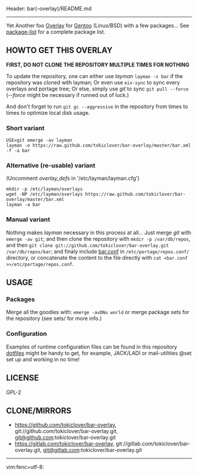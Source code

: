 Header: bar(-overlay)/README.md

---

Yet Another foo [Overlay][1] for [Gentoo][0] (Linux/BSD) with a few packages...
See [package-list](metadata/pkg_desc_index) for a complete package list.

HOWTO GET THIS OVERLAY
----------------------

**FIRST, DO NOT CLONE THE REPOSITORY MULTIPLE TIMES FOR NOTHING**

To update the repository, one can either use *layman* `layman -s bar`
if the repository was cloned with layman; Or even use `eix-sync` to
sync every overlays and portage tree; Or else, simply use *git* to sync
`git pull --force` (*--force* might be necessary if runned out of luck.)

And don't forget to run `git gc --aggressive` in the repository from
times to times to optimize local disk usage.

### Short variant

    USE=git emerge -av layman
    layman -o https://raw.github.com/tokiclover/bar-overlay/master/bar.xml -f -a bar

### Alternative (re-usable) variant

(Uncomment *overlay_defs* in '/etc/layman/layman.cfg')

    mkdir -p /etc/layman/overlays
    wget -NP /etc/layman/overlays https://raw.github.com/tokiclover/bar-overlay/master/bar.xml
    layman -a bar

### Manual variant

Nothing makes *layman* necessary in this process at all...
Just merge *git* with `emerge -av git`; and then clone the repository with
`mkdir -p /var/db/repos`, and then
`git clone git://github.com/tokiclover/bar-overlay.git /var/db/repos/bar`;
and finaly include [bar.conf](bar.conf) in `/etc/portage/repos.conf/` directory,
or concatenate the content to the file directly with
`cat <bar.conf >>/etc/portage/repos.conf`.

USAGE
-----

### Packages

Merge all the goodies with: `emerge -avDNu world`
or merge package sets for the repository (see sets/ for more info.)

### Configuration

Examples of runtime configuration files can be found in this repository
[dotfiles](https://github.com/tokiclover/dotfiles) might be handy to get,
for example, JACK/LADI or mail-utilities @set set up and working in no time!

LICENSE
-------

GPL-2

CLONE/MIRRORS
-------

- https://github.com/tokiclover/bar-overlay, git://github.com/tokiclover/bar-overlay.git, git@github.com:tokiclover/bar-overlay.git
- https://gitlab.com/tokiclover/bar-overlay, git://gitlab.com/tokiclover/bar-overlay.git, git@gitlab.com:tokiclover/bar-overlay.git

---

[0]: https://gentoo.org
[1]: https://wiki.gentoo.org/wiki/Overlay

vim:fenc=utf-8:
